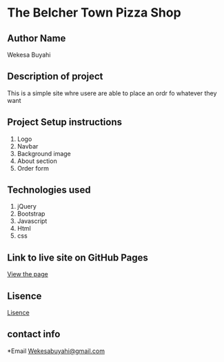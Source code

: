 # The Belcher Town Pizza Shop

## Author Name
Wekesa Buyahi

## Description of project
This is a simple site whre usere are able to place an ordr fo whatever they want

## Project Setup instructions

1. Logo
2. Navbar
3. Background image
4. About section
5. Order form


 

## Technologies used
1. jQuery
2. Bootstrap
3. Javascript
4. Html
5. css

## Link to live site on GitHub Pages
[View the page]( . )

## Lisence
[Lisence](/LISENCE)



## contact info

*Email Wekesabuyahi@gmail.com
